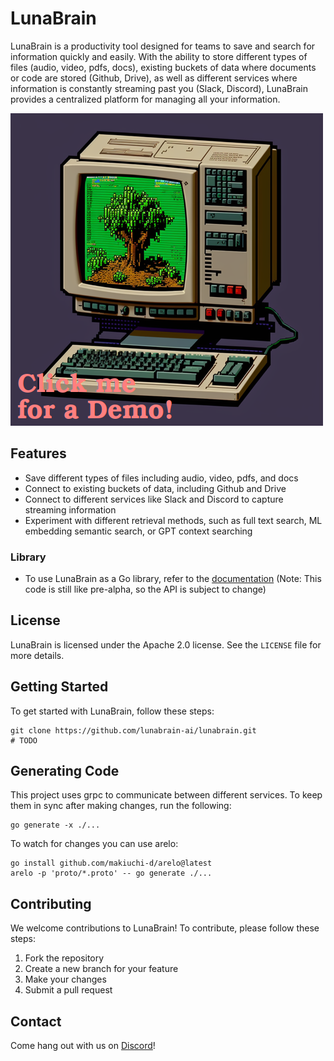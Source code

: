 # LunaBrain

LunaBrain is a productivity tool designed for teams to save and search for information quickly and easily. With the ability to store different types of files (audio, video, pdfs, docs), existing buckets of data where documents or code are stored (Github, Drive), as well as different services where information is constantly streaming past you (Slack, Discord), LunaBrain provides a centralized platform for managing all your information.

[![LunaBrain Demo](site/assets/images/demo.png)](http://www.youtube.com/watch?v=znCMrtOcjb0 "LunaBrain Demo")

## Features

- Save different types of files including audio, video, pdfs, and docs
- Connect to existing buckets of data, including Github and Drive
- Connect to different services like Slack and Discord to capture streaming information
- Experiment with different retrieval methods, such as full text search, ML embedding semantic search, or GPT context searching

### Library 
- To use LunaBrain as a Go library, refer to the [documentation](https://pkg.go.dev/github.com/lunabrain-ai/lunabrain) (Note: This code is still like pre-alpha, so the API is subject to change)

## License

LunaBrain is licensed under the Apache 2.0 license. See the `LICENSE` file for more details.

## Getting Started

To get started with LunaBrain, follow these steps:

```shell
git clone https://github.com/lunabrain-ai/lunabrain.git
# TODO
```

## Generating Code
This project uses grpc to communicate between different services. To keep them in sync after making changes, run the following:
```shell
go generate -x ./...
```

To watch for changes you can use arelo:
```shell
go install github.com/makiuchi-d/arelo@latest
arelo -p 'proto/*.proto' -- go generate ./...
```

## Contributing

We welcome contributions to LunaBrain! To contribute, please follow these steps:

1. Fork the repository
2. Create a new branch for your feature
3. Make your changes
4. Submit a pull request

## Contact

Come hang out with us on [Discord](https://discord.gg/jSWJCHCV)!
